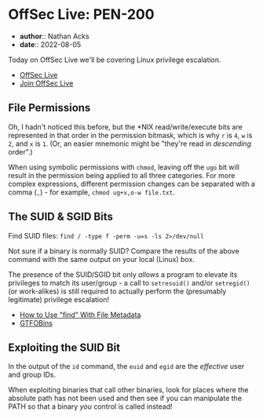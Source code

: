 # OffSec Live: PEN-200

* **author**:: Nathan Acks
* **date**:: 2022-08-05

Today on OffSec Live we'll be covering Linux privilege escalation.

* [OffSec Live](https://www.offensive-security.com/offsec/offsec-live/)
* [Join OffSec Live](https://learn.offensive-security.com/offsec-live-webinars)

## File Permissions

Oh, I hadn't noticed this before, but the \*NIX read/write/execute bits are represented in that order in the permission bitmask, which is why `r` is `4`, `w` is `2`, and `x` is `1`. (Or, an easier mnemonic might be "they're read in *descending* order".)

When using symbolic permissions with `chmod`, leaving off the `ugo` bit will result in the permission being applied to all three categories. For more complex expressions, different permission changes can be separated with a comma (`,`) - for example, `chmod ug+x,o-w file.txt`.

## The SUID & SGID Bits

Find SUID files: `find / -type f -perm -u=s -ls 2>/dev/null`

Not sure if a binary is normally SUID? Compare the results of the above command with the same output on your local (Linux) box.

The presence of the SUID/SGID bit only *allows* a program to elevate its privileges to match its user/group - a call to `setresuid()` and/or `setregid()` (or work-alikes) is still required to actually perform the (presumably legitimate) privilege escalation!

* [How to Use "find" With File Metadata](../notes/how-to-use-find-with-file-metadata.md)
* [GTFOBins](https://gtfobins.github.io/)

## Exploiting the SUID Bit

In the output of the `id` command, the `euid` and `egid` are the *effective* user and group IDs.

When exploiting binaries that call other binaries, look for places where the absolute path has not been used and then see if you can manipulate the PATH so that a binary *you* control is called instead!
